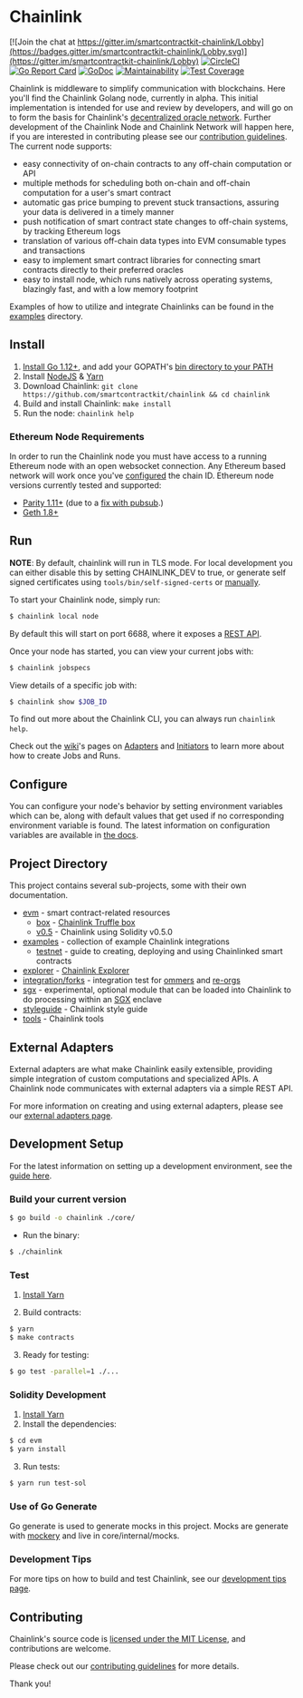 # Chainlink

[![Join the chat at https://gitter.im/smartcontractkit-chainlink/Lobby](https://badges.gitter.im/smartcontractkit-chainlink/Lobby.svg)](https://gitter.im/smartcontractkit-chainlink/Lobby)
[![CircleCI](https://circleci.com/gh/smartcontractkit/chainlink.svg?style=shield)](https://circleci.com/gh/smartcontractkit/chainlink)
[![Go Report Card](https://goreportcard.com/badge/github.com/smartcontractkit/chainlink)](https://goreportcard.com/report/github.com/smartcontractkit/chainlink)
[![GoDoc](https://godoc.org/github.com/smartcontractkit/chainlink?status.svg)](https://godoc.org/github.com/smartcontractkit/chainlink)
[![Maintainability](https://api.codeclimate.com/v1/badges/273722bb9f6f22d799bd/maintainability)](https://codeclimate.com/github/smartcontractkit/chainlink/maintainability)
[![Test Coverage](https://api.codeclimate.com/v1/badges/273722bb9f6f22d799bd/test_coverage)](https://codeclimate.com/github/smartcontractkit/chainlink/test_coverage)

Chainlink is middleware to simplify communication with blockchains.
Here you'll find the Chainlink Golang node, currently in alpha.
This initial implementation is intended for use and review by developers,
and will go on to form the basis for Chainlink's [decentralized oracle network](https://link.smartcontract.com/whitepaper).
Further development of the Chainlink Node and Chainlink Network will happen here,
if you are interested in contributing please see our [contribution guidelines](./docs/CONTRIBUTING.md).
The current node supports:

- easy connectivity of on-chain contracts to any off-chain computation or API
- multiple methods for scheduling both on-chain and off-chain computation for a user's smart contract
- automatic gas price bumping to prevent stuck transactions, assuring your data is delivered in a timely manner
- push notification of smart contract state changes to off-chain systems, by tracking Ethereum logs
- translation of various off-chain data types into EVM consumable types and transactions
- easy to implement smart contract libraries for connecting smart contracts directly to their preferred oracles
- easy to install node, which runs natively across operating systems, blazingly fast, and with a low memory footprint

Examples of how to utilize and integrate Chainlinks can be found in the [examples](./examples) directory.

## Install

1. [Install Go 1.12+](https://golang.org/doc/install#install), and add your GOPATH's [bin directory to your PATH](https://golang.org/doc/code.html#GOPATH)
2. Install [NodeJS](https://nodejs.org/en/download/package-manager/) & [Yarn](https://yarnpkg.com/lang/en/docs/install/)
3. Download Chainlink: `git clone https://github.com/smartcontractkit/chainlink && cd chainlink`
4. Build and install Chainlink: `make install`
5. Run the node: `chainlink help`

### Ethereum Node Requirements

In order to run the Chainlink node you must have access to a running Ethereum node with an open websocket connection.
Any Ethereum based network will work once you've [configured](https://github.com/smartcontractkit/chainlink#configure) the chain ID.
Ethereum node versions currently tested and supported:

- [Parity 1.11+](https://github.com/paritytech/parity-ethereum/releases) (due to a [fix with pubsub](https://github.com/paritytech/parity/issues/6590).)
- [Geth 1.8+](https://github.com/ethereum/go-ethereum/releases)

## Run

**NOTE**: By default, chainlink will run in TLS mode. For local development you can either disable this by setting CHAINLINK_DEV to true, or generate self signed certificates using `tools/bin/self-signed-certs` or [manually](https://github.com/smartcontractkit/chainlink/wiki/Creating-Self-Signed-Certificates).

To start your Chainlink node, simply run:

```bash
$ chainlink local node
```

By default this will start on port 6688, where it exposes a [REST API](https://github.com/smartcontractkit/chainlink/wiki/REST-API).

Once your node has started, you can view your current jobs with:

```bash
$ chainlink jobspecs
```

View details of a specific job with:

```bash
$ chainlink show $JOB_ID
```

To find out more about the Chainlink CLI, you can always run `chainlink help`.

Check out the [wiki](https://github.com/smartcontractkit/chainlink/wiki)'s pages on [Adapters](https://github.com/smartcontractkit/chainlink/wiki/Adapters) and [Initiators](https://github.com/smartcontractkit/chainlink/wiki/Initiators) to learn more about how to create Jobs and Runs.

## Configure

You can configure your node's behavior by setting environment variables which can be, along with default values that get used if no corresponding environment variable is found. The latest information on configuration variables are available in [the docs](https://docs.chain.link/docs/configuration-variables).

## Project Directory

This project contains several sub-projects, some with their own documentation.

- [evm](/evm) - smart contract-related resources
  - [box](/evm/box) - [Chainlink Truffle box](https://www.trufflesuite.com/blog/using-truffle-to-interact-with-chainlink-smart-contracts)
  - [v0.5](/evm/v0.5) - Chainlink using Solidity v0.5.0
- [examples](/examples) - collection of example Chainlink integrations
  - [testnet](/examples/testnet) - guide to creating, deploying and using Chainlinked smart contracts
- [explorer](/explorer) - [Chainlink Explorer](https://explorer.chain.link/)
- [integration/forks](/integration/forks) - integration test for [ommers](https://ethereum.stackexchange.com/a/46/19503) and [re-orgs](https://en.bitcoin.it/wiki/Chain_Reorganization)
- [sgx](/sgx) - experimental, optional module that can be loaded into Chainlink to do processing within an [SGX](https://software.intel.com/en-us/sgx) enclave
- [styleguide](/styleguide) - Chainlink style guide
- [tools](/tools) - Chainlink tools

## External Adapters

External adapters are what make Chainlink easily extensible, providing simple integration of custom computations and specialized APIs.
A Chainlink node communicates with external adapters via a simple REST API.

For more information on creating and using external adapters, please see our [external adapters page](https://github.com/smartcontractkit/chainlink/wiki/External-Adapters).

## Development Setup

For the latest information on setting up a development environment, see the [guide here](https://github.com/smartcontractkit/chainlink/wiki/Development-Setup-Guide).

### Build your current version

```bash
$ go build -o chainlink ./core/
```

- Run the binary:

```bash
$ ./chainlink
```

### Test

1. [Install Yarn](https://yarnpkg.com/lang/en/docs/install)

2. Build contracts:

```bash
$ yarn
$ make contracts
```

3. Ready for testing:

```bash
$ go test -parallel=1 ./...
```

### Solidity Development

1. [Install Yarn](https://yarnpkg.com/lang/en/docs/install)
2. Install the dependencies:

```bash
$ cd evm
$ yarn install
```

3. Run tests:

```bash
$ yarn run test-sol
```

### Use of Go Generate

Go generate is used to generate mocks in this project. Mocks are generate with [mockery](https://github.com/vektra/mockery) and live in core/internal/mocks.

### Development Tips

For more tips on how to build and test Chainlink, see our [development tips page](https://github.com/smartcontractkit/chainlink/wiki/Development-Tips).

## Contributing

Chainlink's source code is [licensed under the MIT License](https://github.com/smartcontractkit/chainlink/blob/master/LICENSE), and contributions are welcome.

Please check out our [contributing guidelines](./docs/CONTRIBUTING.md) for more details.

Thank you!
